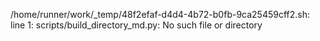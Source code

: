 /home/runner/work/_temp/48f2efaf-d4d4-4b72-b0fb-9ca25459cff2.sh: line 1: scripts/build_directory_md.py: No such file or directory
